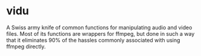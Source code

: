 vidu
====

A Swiss army knife of common functions for manipulating audio and video files.
Most of its functions are wrappers for ffmpeg, but done in such a way that it
eliminates 90% of the hassles commonly associated with using ffmpeg directly.

